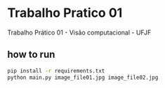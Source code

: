# Trabalho Pratico 01
Trabalho Prático 01 - Visão computacional - UFJF

## how to run
```bash
pip install -r requirements.txt
python main.py image_file01.jpg image_file02.jpg
```
